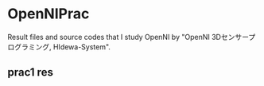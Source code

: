 # OpenNIPrac
Result files and source codes that I study OpenNI by "OpenNI 3Dセンサープログラミング, HIdewa-System".

## prac1 res
